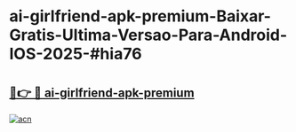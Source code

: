 # ai-girlfriend-apk-premium-Baixar-Gratis-Ultima-Versao-Para-Android-IOS-2025-#hia76

# <h2><a href="https://ainizakaria.my?title=ai-girlfriend-apk-premium&ref=24M">🔗👉 🔴 ai-girlfriend-apk-premium</a></h2>

[![acn](https://github.com/user-attachments/assets/0f9c940e-d8b0-45ae-aac7-cd30a18b3e1c)](https://ainizakaria.my?title=ai-girlfriend-apk-premium&ref=24M)

